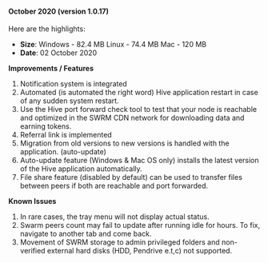 
#### October 2020 (version 1.0.17)

Here are the highlights:

* **Size**: 
   Windows - 82.4 MB
   Linux - 74.4 MB
   Mac -  120 MB
* **Date**: 02 October 2020

**Improvements / Features**

1. Notification system is integrated
2. Automated (is automated the right word) Hive application restart in case of any sudden system restart. 
3. Use the Hive port forward check tool to test that your node is reachable and optimized in the SWRM CDN network for downloading data and earning tokens. 
4. Referral link is implemented
5. Migration from old versions to new versions is handled with the application. (auto-update) 
6. Auto-update feature (Windows & Mac OS only) installs the latest version of the Hive application automatically. 
7. File share feature (disabled by default) can be used to transfer files between peers if both are reachable and port forwarded. 

**Known Issues**

1. In rare cases, the tray menu will not display actual status. 
2. Swarm peers count may fail to update after running idle for hours. To fix, navigate to another tab and come back.
3. Movement of SWRM storage to admin privileged folders and non-verified external hard disks (HDD, Pendrive e.t,c) not supported. 
